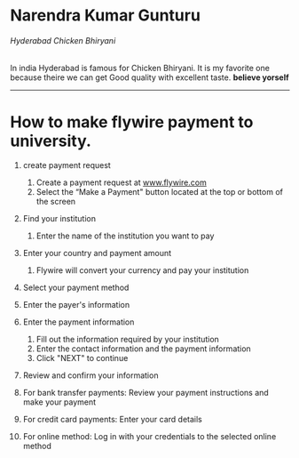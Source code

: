# Narendra Kumar Gunturu
###### Hyderabad Chicken Bhiryani
In india Hyderabad is famous for Chicken Bhiryani. It is my favorite one because theire we can get Good quality with excellent taste.
**believe yorself**

***

# How to make flywire payment to university.

1. create payment request
    1. Create a payment request at www.flywire.com
    2. Select the “Make a Payment" button located at the top or bottom of the screen

2. Find your institution
    1. Enter the name of the institution you want to pay

3. Enter your country and payment amount
    1. Flywire will convert your currency and pay your institution

4. Select your payment method
5. Enter the payer's information
6. Enter the payment information
    1. Fill out the information required by your institution
    2. Enter the contact information and the payment information
    3. Click "NEXT" to continue
    
7. Review and confirm your information
8. For bank transfer payments: Review your payment instructions and make your payment
9. For credit card payments: Enter your card details
10.  For online method: Log in with your credentials to the selected online method
